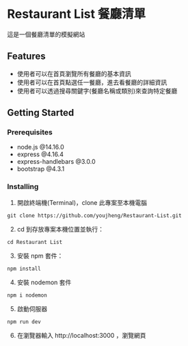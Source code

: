# Restaurant List 餐廳清單
這是一個餐廳清單的模擬網站

## Features
* 使用者可以在首頁瀏覽所有餐廳的基本資訊
* 使用者可以在首頁點選任一餐廳，進去看餐廳的詳細資訊
* 使用者可以透過搜尋關鍵字(餐廳名稱或類別)來查詢特定餐廳

## Getting Started

### Prerequisites
* node.js @14.16.0
* express @4.16.4
* express-handlebars @3.0.0
* bootstrap @4.3.1

### Installing
1. 開啟終端機(Terminal)，clone 此專案至本機電腦

```
git clone https://github.com/youjheng/Restaurant-List.git
```

2. cd 到存放專案本機位置並執行：

```
cd Restaurant List
```

3. 安裝 npm 套件：

```
npm install
```

4. 安裝 nodemon 套件

```
npm i nodemon
```

5. 啟動伺服器

```
npm run dev
```

6. 在瀏覽器輸入 http://localhost:3000 ，瀏覽網頁
